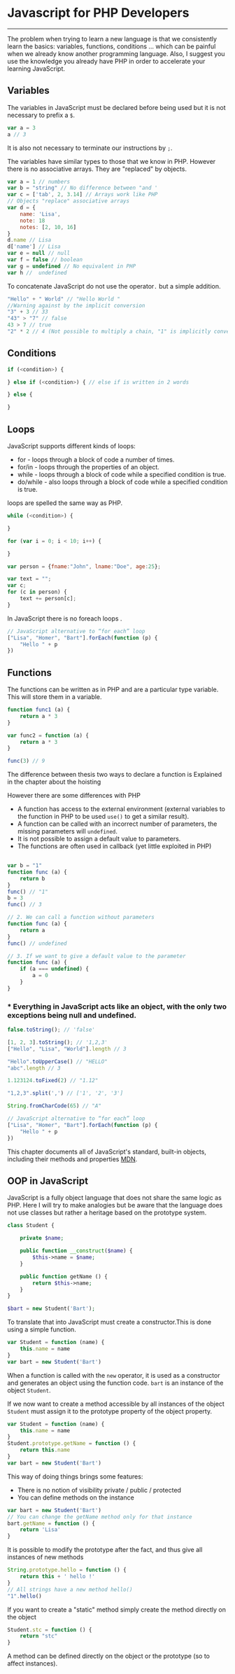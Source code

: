 # Javascript for PHP Developers
___
The problem when trying to learn a new language is that we consistently learn the basics: variables, functions, conditions ... which can be painful when we already know another programming language. Also, I suggest you use the knowledge you already have PHP in order to accelerate your learning JavaScript.
## Variables
The variables in JavaScript must be declared before being used but it is not necessary to prefix a `$`.
```javascript
var a = 3
a // 3
```
It is also not necessary to terminate our instructions by `;`.

The variables have similar types to those that we know in PHP. However there is no associative arrays. They are "replaced" by objects.
```javascript
var a = 1 // numbers
var b = "string" // No difference between "and '
var c = ['tab', 2, 3.14] // Arrays work like PHP
// Objects "replace" associative arrays
var d = {
    name: 'Lisa',
    note: 18
    notes: [2, 10, 16]    
}
d.name // Lisa 
d['name'] // Lisa
var e = null // null
var f = false // boolean
var g = undefined // No equivalent in PHP
var h //  undefined
```
To concatenate JavaScript do not use the operator`.` but a simple addition.
```javascript
"Hello" + " World" // "Hello World "
//Warning against by the implicit conversion
"3" + 3 // 33
"43" > "7" // false 
43 > 7 // true 
"2" * 2 // 4 (Not possible to multiply a chain, "1" is implicitly converted to a number)
```
## Conditions 
```javascript
if (<condition>) {

} else if (<condition>) { // else if is written in 2 words

} else {

}
```
## Loops
JavaScript supports different kinds of loops:
- for - loops through a block of code a number of times.
- for/in - loops through the properties of an object.
- while - loops through a block of code while a specified condition is true.
- do/while - also loops through a block of code while a specified condition is true.

loops are spelled the same way as PHP.
```javascript
while (<condition>) {

}

for (var i = 0; i < 10; i++) {

}

var person = {fname:"John", lname:"Doe", age:25}; 

var text = "";
var c;
for (c in person) {
    text += person[c];
}
```
In JavaScript there is no foreach loops .

```javascript
// JavaScript alternative to “for each” loop
["Lisa", "Homer", "Bart"].forEach(function (p) {
    "Hello " + p 
})
```
## Functions
The functions can be written as in PHP and are a particular type variable. This will store them in a variable.
```javascript
function func1 (a) {
    return a * 3   
}

var func2 = function (a) {
    return a * 3   
}

func(3) // 9
```

The difference between thesis two ways to declare a function is Explained in the chapter about the hoisting

However there are some differences with PHP

- A function has access to the external environment (external variables to the function in PHP to be used `use()` to get a similar result).
- A function can be called with an incorrect number of parameters, the missing parameters will `undefined`.
- It is not possible to assign a default value to parameters.
- The functions are often used in callback (yet little exploited in PHP)
```javascript
 
var b = "1"
function func (a) {
    return b    
}
func() // "1"
b = 3
func() // 3

// 2. We can call a function without parameters
function func (a) {
    return a    
}
func() // undefined

// 3. If we want to give a default value to the parameter
function func (a) {
    if (a === undefined) {
        a = 0
    }
}
```
### * Everything in JavaScript acts like an object, with the only two exceptions being null and undefined.
```javascript
false.toString(); // 'false'

[1, 2, 3].toString(); // '1,2,3'
["Hello", "Lisa", "World"].length // 3

"Hello".toUpperCase() // "HELLO"
"abc".length // 3

1.123124.toFixed(2) // "1.12"

"1,2,3".split(',') // ['1', '2', '3']

String.fromCharCode(65) // "A"

// JavaScript alternative to “for each” loop
["Lisa", "Homer", "Bart"].forEach(function (p) {
    "Hello " + p 
})
```
This chapter documents all of JavaScript's standard, built-in objects, including their methods and properties [MDN](https://developer.mozilla.org/en-US/docs/Web/JavaScript/Reference/Global_Objects).

## OOP in JavaScript
JavaScript is a fully object language that does not share the same logic as PHP. Here I will try to make analogies but be aware that the language does not use classes but rather a heritage based on the prototype system.
```php
class Student {

    private $name;

    public function __construct($name) {
        $this->name = $name;
    }

    public function getName () {
        return $this->name;
    }
}

$bart = new Student('Bart');
```
To translate that into JavaScript must create a constructor.This is done using a simple function.
```javascript
var Student = function (name) {
    this.name = name 
}
var bart = new Student('Bart')
```
When a function is called with the `new` operator, it is used as a constructor and generates an object using the function code. `bart` is an instance of the object `Student`.

If we now want to create a method accessible by all instances of the object `Student` must assign it to the prototype property of the object property.
```javascript
var Student = function (name) {
    this.name = name 
}
Student.prototype.getName = function () {
    return this.name 
}
var bart = new Student('Bart')
```
This way of doing things brings some features:
- There is no notion of visibility private / public / protected
- You can define methods on the instance
```javascript
var bart = new Student('Bart')
// You can change the getName method only for that instance
bart.getName = function () {
    return 'Lisa'   
}
```
It is possible to modify the prototype after the fact, and thus give all instances of new methods
```javascript
String.prototype.hello = function () {
    return this + ' hello !'    
}
// All strings have a new method hello()
"1".hello()
```
If you want to create a "static" method simply create the method directly on the object
```javascript
Student.stc = function () {
    return "stc"   
}
```
A method can be defined directly on the object or the prototype (so to affect instances).